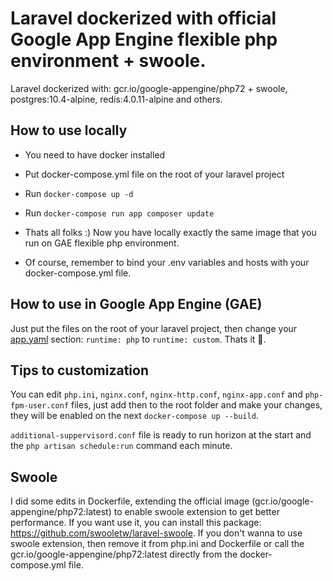 # Laravel dockerized with official Google App Engine flexible php environment + swoole.
Laravel dockerized with: gcr.io/google-appengine/php72 + swoole, postgres:10.4-alpine, redis:4.0.11-alpine and others.

## How to use locally

- You need to have docker installed
- Put docker-compose.yml file on the root of your laravel project
- Run ```docker-compose up -d```
- Run ```docker-compose run app composer update```
- Thats all folks :) Now you have locally exactly the same image that you run on GAE flexible php environment.

- Of course, remember to bind your .env variables and hosts with your docker-compose.yml file.

## How to use in Google App Engine (GAE)

Just put the files on the root of your laravel project, then change your [app.yaml](https://cloud.google.com/appengine/docs/flexible/php/configuring-your-app-with-app-yaml) section: `runtime: php` to `runtime: custom`. Thats it 🎉.

## Tips to customization

You can edit `php.ini`, `nginx.conf`, `nginx-http.conf`, `nginx-app.conf` and `php-fpm-user.conf` files, just add then to the root folder and make your changes, they will be enabled on the next `docker-compose up --build`.

`additional-suppervisord.conf` file is ready to run horizon at the start and the `php artisan schedule:run` command each minute.

## Swoole

I did some edits in Dockerfile, extending the official image (gcr.io/google-appengine/php72:latest) to enable swoole extension to get better performance. If you want use it, you can install this package: https://github.com/swooletw/laravel-swoole. If you don't wanna to use swoole extension, then remove it from php.ini and Dockerfile or call the gcr.io/google-appengine/php72:latest directly from the docker-compose.yml file.
